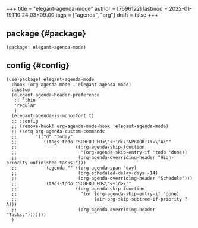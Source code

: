 +++
title = "elegant-agenda-mode"
author = [7696122]
lastmod = 2022-01-19T10:24:03+09:00
tags = ["agenda", "org"]
draft = false
+++

## package {#package}

```elisp
(package! elegant-agenda-mode)
```


## config {#config}

```elisp
(use-package! elegant-agenda-mode
  :hook (org-agenda-mode . elegant-agenda-mode)
  :custom
  (elegant-agenda-header-preference
   ;; 'thin
   'regular
   )
  (elegant-agenda-is-mono-font t)
  ;; :config
  ;; (remove-hook! org-agenda-mode-hook 'elegant-agenda-mode)
  ;; (setq org-agenda-custom-commands
  ;;       '(("d" "Today"
  ;;          ((tags-todo "SCHEDULED<\"<+1d>\"&PRIORITY=\"A\""
  ;;                      ((org-agenda-skip-function
  ;;                        '(org-agenda-skip-entry-if 'todo 'done))
  ;;                       (org-agenda-overriding-header "High-priority unfinished tasks:")))
  ;;           (agenda "" ((org-agenda-span 'day)
  ;;                       (org-scheduled-delay-days -14)
  ;;                       (org-agenda-overriding-header "Schedule")))
  ;;           (tags-todo "SCHEDULED<\"<+1d>\""
  ;;                      ((org-agenda-skip-function
  ;;                        '(or (org-agenda-skip-entry-if 'done)
  ;;                             (air-org-skip-subtree-if-priority ?A)))
  ;;                       (org-agenda-overriding-header "Tasks:")))))))
  )
```
